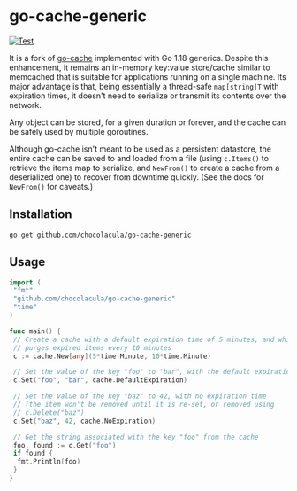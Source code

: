 # go-cache-generic

[![Test](https://github.com/chocolacula/go-cache-generic/actions/workflows/go.yml/badge.svg)](https://github.com/chocolacula/go-cache-generic/actions/workflows/go.yml)

It is a fork of [go-cache](https://github.com/patrickmn/go-cache) implemented with Go 1.18 generics.
Despite this enhancement, it remains
an in-memory key:value store/cache similar to memcached that is
suitable for applications running on a single machine. Its major advantage is
that, being essentially a thread-safe `map[string]T` with expiration
times, it doesn't need to serialize or transmit its contents over the network.

Any object can be stored, for a given duration or forever, and the cache can be
safely used by multiple goroutines.

Although go-cache isn't meant to be used as a persistent datastore, the entire
cache can be saved to and loaded from a file (using `c.Items()` to retrieve the
items map to serialize, and `NewFrom()` to create a cache from a deserialized
one) to recover from downtime quickly. (See the docs for `NewFrom()` for caveats.)

## Installation

`go get github.com/chocolacula/go-cache-generic`

## Usage

```go
import (
 "fmt"
 "github.com/chocolacula/go-cache-generic"
 "time"
)

func main() {
 // Create a cache with a default expiration time of 5 minutes, and which
 // purges expired items every 10 minutes
 c := cache.New[any](5*time.Minute, 10*time.Minute)

 // Set the value of the key "foo" to "bar", with the default expiration time
 c.Set("foo", "bar", cache.DefaultExpiration)

 // Set the value of the key "baz" to 42, with no expiration time
 // (the item won't be removed until it is re-set, or removed using
 // c.Delete("baz")
 c.Set("baz", 42, cache.NoExpiration)

 // Get the string associated with the key "foo" from the cache
 foo, found := c.Get("foo")
 if found {
  fmt.Println(foo)
 }
}
```

